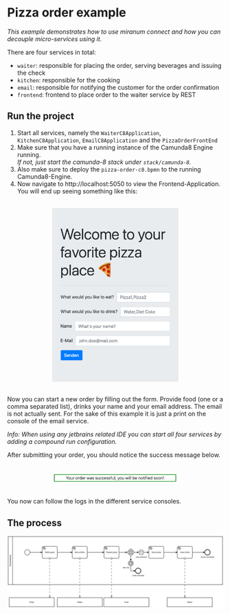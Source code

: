 # Pizza order example

*This example demonstrates how to use miranum connect and how you can decouple micro-services using it.*

There are four services in total:

* `waiter`: responsible for placing the order, serving beverages and issuing the check
* `kitchen`: responsible for the cooking
* `email`: responsible for notifying the customer for the order confirmation
* `frontend`: frontend to place order to the waiter service by REST

## Run the project

1. Start all services, namely the `WaiterC8Application`, `KitchenC8Application`, `EmailC8Application` and the `PizzaOrderFrontEnd`
2. Make sure that you have a running instance of the Camunda8 Engine running. <br> *If not, just start the camunda-8 stack under `stack/camunda-8`.*
3. Also make sure to deploy the `pizza-order-c8.bpmn` to the running Camunda8-Engine.
4. Now navigate to http://localhost:5050 to view the Frontend-Application. You will end up seeing something like this:

<br>
<div align="center">
    <img src="./../../images/pizza-order-frontend.png" alt="pizza-order-frontend" width="300" align="center">
</div>
<br>

Now you can start a new order by filling out the form. Provide food (one or a comma separated list), drinks
your name and your email address. The email is not actually sent. For the sake of this example it is just a print on the console of the email service.

*Info: When using any jetbrains related IDE you can start all four services by adding a compound run configuration.*

After submitting your order, you should notice the success message below.

<br>
<div align="center">
    <img src="./../../images/pizza-order-success-msg.png" alt="pizza-order-success-message" width="300" align="center">
</div>
<br>

You now can follow the logs in the different service consoles.

## The process

<img src="./../../images/pizza-order-bpmn.png" alt="pizza-order-bpmn">

